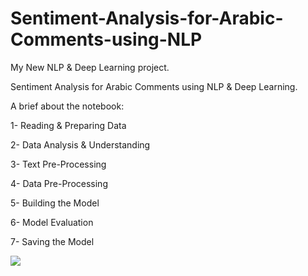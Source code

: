 # Sentiment-Analysis-for-Arabic-Comments-using-NLP

My New NLP & Deep Learning project.

Sentiment Analysis for Arabic Comments using NLP & Deep Learning.

A brief about the notebook:

1- Reading & Preparing Data

2- Data Analysis & Understanding

3- Text Pre-Processing

4- Data Pre-Processing

5- Building the Model

6- Model Evaluation

7- Saving the Model

![](1.jpg)
